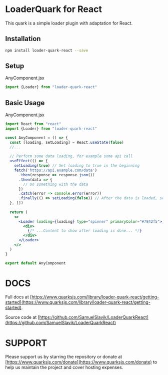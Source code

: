 # LoaderQuark for React

This quark is a simple loader plugin with adaptation for React.

## Installation

```sh
npm install loader-quark-react --save
```

## Setup
AnyComponent.jsx
```js
import {Loader} from "loader-quark-react"
```

## Basic Usage
AnyComponent.jsx
```jsx
import React from "react"
import {Loader} from "loader-quark-react"

const AnyComponent = () => {
  const [loading, setLoading] = React.useState(false)
  //...
  
  // Perform some data loading, for example some api call
  useEffect(() => {
    setLoading(true) // Set loading to true in the beginning
    fetch('https://api.example.com/data')
      .then(response => response.json())
      .then(data => {
        // Do something with the data
      })
      .catch(error => console.error(error))
      .finally(() => setLoading(false)) // After the data is loaded, set loading to false
  }, [])
  
  return (
    <>
      <Loader loading={loading} type="spinner" primaryColor="#7842f5">
        <div>
          {/* ...Content to show after loading is done... */}
        </div>  
      </Loader>
    </>
  ) 
}

export default AnyComponent
```


# DOCS
Full docs at [https://www.quarksjs.com/library/loader-quark-react/getting-started](https://www.quarksjs.com/library/loader-quark-react/getting-started).

Source code at [https://github.com/SamuelSlavik/LoaderQuarkReact](https://github.com/SamuelSlavik/LoaderQuarkReact)

# SUPPORT
Please support us by starring the repository or donate at [https://www.quarksjs.com/donate](https://www.quarksjs.com/donate) to help us maintain the project and cover hosting expenses.
